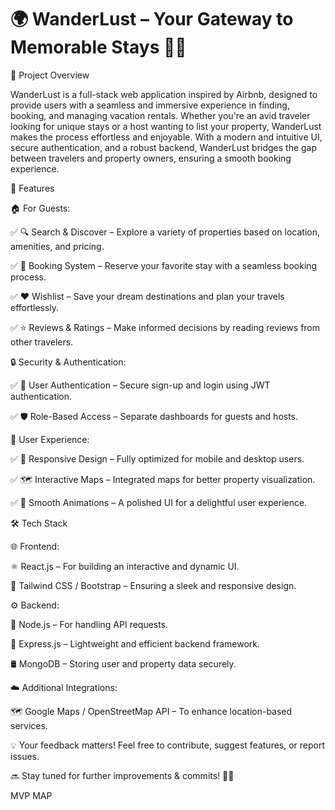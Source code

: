 

# 🌍 WanderLust – Your Gateway to Memorable Stays 🏡✨

📌 Project Overview

WanderLust is a full-stack web application inspired by Airbnb, designed to provide users with a seamless and immersive experience in finding, booking, and managing vacation rentals. Whether you're an avid traveler looking for unique stays or a host wanting to list your property, WanderLust makes the process effortless and enjoyable.
With a modern and intuitive UI, secure authentication, and a robust backend, WanderLust bridges the gap between travelers and property owners, ensuring a smooth booking experience.

🚀 Features

🏠 For Guests:

✅ 🔍 Search & Discover – Explore a variety of properties based on location, amenities, and pricing.

✅ 📅 Booking System – Reserve your favorite stay with a seamless booking process.

✅ ❤️ Wishlist – Save your dream destinations and plan your travels effortlessly.

✅ ⭐ Reviews & Ratings – Make informed decisions by reading reviews from other travelers.

🔒 Security & Authentication:

✅ 🔐 User Authentication – Secure sign-up and login using JWT authentication.

✅ 🛡️ Role-Based Access – Separate dashboards for guests and hosts.


🎨 User Experience:

✅ 📱 Responsive Design – Fully optimized for mobile and desktop users.

✅ 🗺️ Interactive Maps – Integrated maps for better property visualization.

✅ 💫 Smooth Animations – A polished UI for a delightful user experience.


🛠 Tech Stack

🌐 Frontend:

⚛️ React.js – For building an interactive and dynamic UI.

🎨 Tailwind CSS / Bootstrap – Ensuring a sleek and responsive design.

⚙ Backend:

🌿 Node.js – For handling API requests.

🚀 Express.js – Lightweight and efficient backend framework.

🛢 MongoDB  – Storing user and property data securely.

☁️ Additional Integrations:

🗺️ Google Maps / OpenStreetMap API – To enhance location-based services.



💡 Your feedback matters! Feel free to contribute, suggest features, or report issues.

🔜 Stay tuned for further improvements & commits! 📌✨


MVP
MAP
